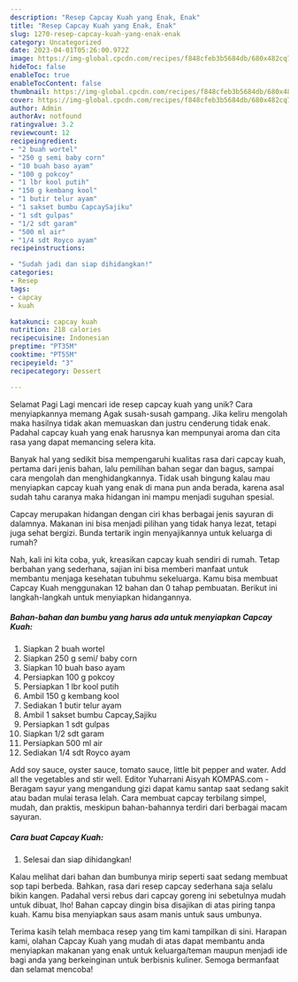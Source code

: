 ```yaml
---
description: "Resep Capcay Kuah yang Enak, Enak"
title: "Resep Capcay Kuah yang Enak, Enak"
slug: 1270-resep-capcay-kuah-yang-enak-enak
category: Uncategorized
date: 2023-04-01T05:26:00.972Z
image: https://img-global.cpcdn.com/recipes/f848cfeb3b5684db/680x482cq70/capcay-kuah-foto-resep-utama.jpg
hideToc: false
enableToc: true
enableTocContent: false
thumbnail: https://img-global.cpcdn.com/recipes/f848cfeb3b5684db/680x482cq70/capcay-kuah-foto-resep-utama.jpg
cover: https://img-global.cpcdn.com/recipes/f848cfeb3b5684db/680x482cq70/capcay-kuah-foto-resep-utama.jpg
author: Admin
authorAv: notfound
ratingvalue: 3.2
reviewcount: 12
recipeingredient:
- "2 buah wortel"
- "250 g semi baby corn"
- "10 buah baso ayam"
- "100 g pokcoy"
- "1 lbr kool putih"
- "150 g kembang kool"
- "1 butir telur ayam"
- "1 sakset bumbu CapcaySajiku"
- "1 sdt gulpas"
- "1/2 sdt garam"
- "500 ml air"
- "1/4 sdt Royco ayam"
recipeinstructions:

- "Sudah jadi dan siap dihidangkan!"
categories:
- Resep
tags:
- capcay
- kuah

katakunci: capcay kuah 
nutrition: 218 calories
recipecuisine: Indonesian
preptime: "PT35M"
cooktime: "PT55M"
recipeyield: "3"
recipecategory: Dessert

---
```



Selamat Pagi Lagi mencari ide resep capcay kuah yang unik? Cara menyiapkannya memang Agak susah-susah gampang. Jika keliru mengolah maka hasilnya tidak akan memuaskan dan justru cenderung tidak enak. Padahal capcay kuah yang enak harusnya kan mempunyai aroma dan cita rasa yang dapat memancing selera kita.


Banyak hal yang sedikit bisa mempengaruhi kualitas rasa dari capcay kuah, pertama dari jenis bahan, lalu pemilihan bahan segar dan bagus, sampai cara mengolah dan menghidangkannya. Tidak usah bingung kalau mau menyiapkan capcay kuah yang enak di mana pun anda berada, karena asal sudah tahu caranya maka hidangan ini mampu menjadi suguhan spesial.

Capcay merupakan hidangan dengan ciri khas berbagai jenis sayuran di dalamnya. Makanan ini bisa menjadi pilihan yang tidak hanya lezat, tetapi juga sehat bergizi. Bunda tertarik ingin menyajikannya untuk keluarga di rumah?


Nah, kali ini kita coba, yuk, kreasikan capcay kuah sendiri di rumah. Tetap berbahan yang sederhana, sajian ini bisa memberi manfaat untuk membantu menjaga kesehatan tubuhmu sekeluarga. Kamu bisa membuat Capcay Kuah menggunakan 12 bahan dan 0 tahap pembuatan. Berikut ini langkah-langkah untuk menyiapkan hidangannya.

<!--inarticleads1-->

##### Bahan-bahan dan bumbu yang harus ada untuk menyiapkan Capcay Kuah:

1. Siapkan 2 buah wortel
1. Siapkan 250 g semi/ baby corn
1. Siapkan 10 buah baso ayam
1. Persiapkan 100 g pokcoy
1. Persiapkan 1 lbr kool putih
1. Ambil 150 g kembang kool
1. Sediakan 1 butir telur ayam
1. Ambil 1 sakset bumbu Capcay,Sajiku
1. Persiapkan 1 sdt gulpas
1. Siapkan 1/2 sdt garam
1. Persiapkan 500 ml air
1. Sediakan 1/4 sdt Royco ayam


Add soy sauce, oyster sauce, tomato sauce, little bit pepper and water. Add all the vegetables and stir well. Editor Yuharrani Aisyah KOMPAS.com - Beragam sayur yang mengandung gizi dapat kamu santap saat sedang sakit atau badan mulai terasa lelah. Cara membuat capcay terbilang simpel, mudah, dan praktis, meskipun bahan-bahannya terdiri dari berbagai macam sayuran. 

<!--inarticleads2-->

##### Cara buat Capcay Kuah:


1. Selesai dan siap dihidangkan!

Kalau melihat dari bahan dan bumbunya mirip seperti saat sedang membuat sop tapi berbeda. Bahkan, rasa dari resep capcay sederhana saja selalu bikin kangen. Padahal versi rebus dari capcay goreng ini sebetulnya mudah untuk dibuat, lho! Bahan capcay dingin bisa disajikan di atas piring tanpa kuah. Kamu bisa menyiapkan saus asam manis untuk saus umbunya. 

Terima kasih telah membaca resep yang tim kami tampilkan di sini. Harapan kami, olahan Capcay Kuah yang mudah di atas dapat membantu anda menyiapkan makanan yang enak untuk keluarga/teman maupun menjadi ide bagi anda yang berkeinginan untuk berbisnis kuliner. Semoga bermanfaat dan selamat mencoba!
